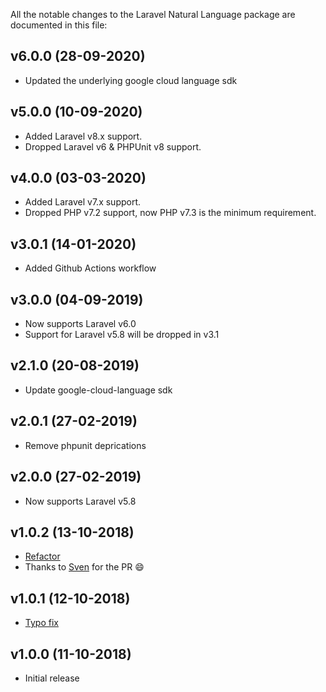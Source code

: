 All the notable changes to the Laravel Natural Language package are documented in this file:

## v6.0.0 (28-09-2020)
- Updated the underlying google cloud language sdk

## v5.0.0 (10-09-2020)
- Added Laravel v8.x support.
- Dropped Laravel v6 & PHPUnit v8 support.

## v4.0.0 (03-03-2020)
- Added Laravel v7.x support.
- Dropped PHP v7.2 support, now PHP v7.3 is the minimum requirement.

## v3.0.1 (14-01-2020)
- Added Github Actions workflow

## v3.0.0 (04-09-2019)
- Now supports Laravel v6.0
- Support for Laravel v5.8 will be dropped in v3.1

## v2.1.0 (20-08-2019)
- Update google-cloud-language sdk

## v2.0.1 (27-02-2019)
- Remove phpunit deprications

## v2.0.0 (27-02-2019)
- Now supports Laravel v5.8

## v1.0.2 (13-10-2018)
- [Refactor](https://github.com/JoggApp/laravel-natural-language/pull/3)
- Thanks to [Sven](https://github.com/svenluijten) for the PR :smile:

## v1.0.1 (12-10-2018)
- [Typo fix](https://github.com/JoggApp/laravel-natural-language/pull/1)

## v1.0.0 (11-10-2018)
- Initial release
